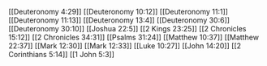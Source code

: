 [[Deuteronomy 4:29]]
[[Deuteronomy 10:12]]
[[Deuteronomy 11:1]]
[[Deuteronomy 11:13]]
[[Deuteronomy 13:4]]
[[Deuteronomy 30:6]]
[[Deuteronomy 30:10]]
[[Joshua 22:5]]
[[2 Kings 23:25]]
[[2 Chronicles 15:12]]
[[2 Chronicles 34:31]]
[[Psalms 31:24]]
[[Matthew 10:37]]
[[Matthew 22:37]]
[[Mark 12:30]]
[[Mark 12:33]]
[[Luke 10:27]]
[[John 14:20]]
[[2 Corinthians 5:14]]
[[1 John 5:3]]
